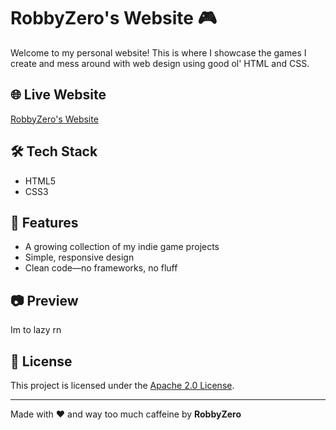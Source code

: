# RobbyZero's Website 🎮


Welcome to my personal website! This is where I showcase the games I create and mess around with web design using good ol' HTML and CSS.

## 🌐 Live Website

[RobbyZero's Website](https://robbyzero.com)  

## 🛠️ Tech Stack

- HTML5
- CSS3

## 🚀 Features

- A growing collection of my indie game projects
- Simple, responsive design
- Clean code—no frameworks, no fluff

## 📷 Preview

Im to lazy rn

## 📜 License

This project is licensed under the [Apache 2.0 License](LICENSE).  

---

Made with ❤️ and way too much caffeine by **RobbyZero**
